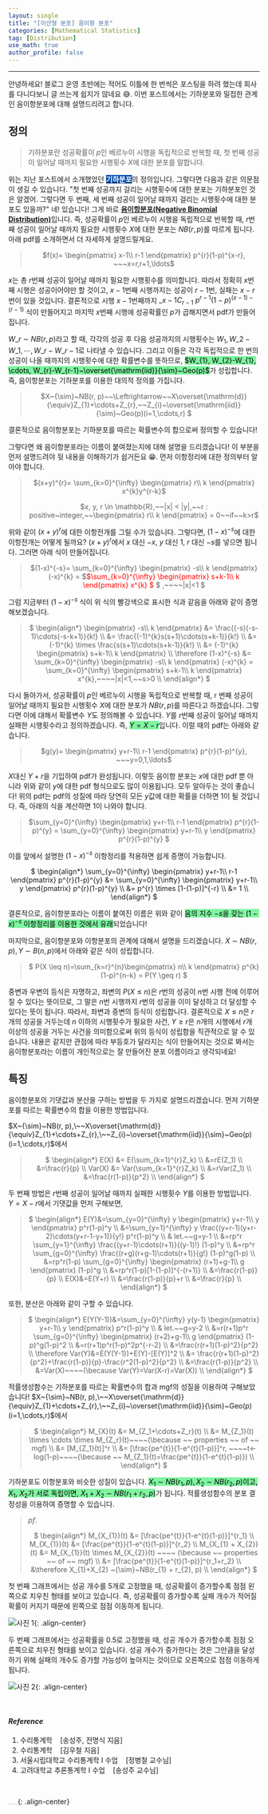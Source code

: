 ```yaml
---
layout: single
title: "[이산형 분포] 음이항 분포"
categories: [Mathematical Statistics]
tag: [Distribution]
use_math: true
author_profile: false
---
```

-----
안녕하세요! 블로그 운영 초반에는 적어도 이틀에 한 번씩은 포스팅을 하려 했는데 회사를 다니다보니 글 쓰는게 쉽지가 않네요 😅. 이번 포스트에서는 기하분포와 밀접한 관계인 음이항분포에 대해 설명드리려고 합니다.

## 정의

> 기하분포란 성공확률이 $p$인 베르누이 시행을 독립적으로 반복할 때, 첫 번째 성공이 일어날 때까지 필요한 시행횟수 $X$에 대한 분포를 말합니다.

위는 지난 포스트에서 소개했었던 <mark style='background-color: #0550ae'><b><a href='https://woongsonvi.github.io/mathematical%20statistics/MS3/'><font color="white">기하분포</font></a></b></mark>의 정의입니다. 그렇다면 다음과 같은 의문점이 생길 수 있습니다. "첫 번째 성공까지 걸리는 시행횟수에 대한 분포는 기하분포인 것은 알겠어. 그렇다면 두 번째, 세 번째 성공이 일어날 때까지 걸리는 시행횟수에 대한 분포도 있을까?" 네! 있습니다! 그게 바로 <u><b>음이항분포(Negative Binomial Distribution)</b></u>입니다. 즉, 성공확률이 $p$인 베르누이 시행을 독립적으로 반복할 때, $r$번째 성공이 일어날 때까지 필요한 시행횟수 $X$에 대한 분포는 $NB(r, p)$를 따르게 됩니다. 아래 pdf를 소개하면서 더 자세하게 설명드릴게요.
<br>

> <p style = "text-align:center;">$f(x)= \begin{pmatrix}
> x-1\\
> r-1
> \end{pmatrix}
> p^{r}(1-p)^{x-r}, ~~~x=r,r+1,\ldots$</p>

$x$는 총 $r$번째 성공이 일어날 때까지 필요한 시행횟수를 의미합니다. 따라서 정확히 $x$번째 시행은 성공이어야만 할 것이고, $x-1$번째 시행까지는 성공이  $r-1$번, 실패는 $x-r$번이 있을 것입니다. 결론적으로 시행 $x-1$번째까지 $\_{x-1}C_{r-1}~p^{r-1}(1-p)^{(x-1)-(r-1)}$ 식이 만들어지고 마지막 $x$번째 시행에 성공확률인 $p$가 곱해지면서 pdf가 만들어집니다. <br>

$W\_{r}~{\sim}~NB(r, p)$라고 할 때,  각각의 성공 후 다음 성공까지의 시행횟수는 $W_{1}, W\_{2}-W\_{1}, \cdots, W\_{r}-W\_{r-1}$로 나타낼 수 있습니다. 그리고 이들은 각각 독립적으로 한 번의 성공이 나올 때까지의 시행횟수에 대한 확률변수를 뜻하므로, <mark style='background-color: #7ff5a0'>$W_{1}, W_{2}-W_{1}, \cdots, W_{r}-W_{r-1}~\overset{\mathrm{iid}}{\sim}~Geo(p)$</mark>가 성립합니다. 즉, 음이항분포는 기하분포를 이용한 대의적 정의를 가집니다.

> <p style = "text-align:center;">
> $X~{\sim}~NB(r, p)~~\Leftrightarrow~~X\overset{\mathrm{d}}{\equiv}Z_{1}+\cdots+Z_{r},~~Z_{i}~\overset{\mathrm{iid}}{\sim}~Geo(p)(i=1,\cdots,r)
> $</p>

결론적으로 음이항분포는 기하분포를 따르는 확률변수의 합으로써 정의할 수 있습니다! <br>

그렇다면 왜 음이항분포라는 이름이 붙여졌는지에 대해 설명을 드리겠습니다! 이 부분을 먼저 설명드려야 뒷 내용을 이해하기가 쉽거든요 😁. 먼저 이항정리에 대한 정의부터 알아야 합니다.<br>

> <p style = "text-align:center;">$(x+y)^{r}= \sum_{k=0}^{\infty} \begin{pmatrix}
> r\\
> k
> \end{pmatrix}
> x^{k}y^{r-k}$</p>
>
> <p style = "text-align:center;">$x, y, r \in \mathbb{R},~~|x| < |y|,~~r : positive~integer,~~\begin{pmatrix}
> r\\
> k
> \end{pmatrix} = 0~~if~~k>r$</p>

위와 같이 $(x+y)^{r}$에 대한 이항전개를 그릴 수가 있습니다. 그렇다면, $(1-x)^{-s}$에 대한 이항전개는 어떻게 될까요? $(x+y)^{r}$에서 $x$ 대신 $-x$, $y$ 대신 $1$, $r$ 대신 $-s$를 넣으면 됩니다. 그러면 아래 식이 만들어집니다.

> <p style = "text-align:center;">$(1-x)^{-s}= \sum_{k=0}^{\infty} \begin{pmatrix}
> -s\\
> k
> \end{pmatrix}
> (-x)^{k}
> = $<font color="red">$\sum_{k=0}^{\infty} \begin{pmatrix}
> s+k-1\\
> k
>     \end{pmatrix}
> x^{k}  $</font> $ ,~~~~|x|<1
> $</p>

그럼 지금부터 $(1-x)^{-s}$ 식이 위 식의 빨강색으로 표시한 식과 같음을 아래와 같이 증명해보겠습니다.

> <p style = "text-align:center;">$
> \begin{align*} 
> \begin{pmatrix}
> -s\\
> k
> \end{pmatrix}
> &= \frac{(-s)(-s-1)\cdots(-s-k+1)}{k!} \\
> &= \frac{(-1)^{k}s(s+1)\cdots(s+k-1)}{k!} \\    
> &= (-1)^{k} \times \frac{s(s+1)\cdots(s+k-1)}{k!} \\
> &= (-1)^{k} \begin{pmatrix}
> s+k-1\\
> k
> \end{pmatrix} \\
> \therefore (1-x)^{-s} &= \sum_{k=0}^{\infty} \begin{pmatrix}
> -s\\
> k
> \end{pmatrix}
> (-x)^{k}
> = \sum_{k=0}^{\infty} \begin{pmatrix}
> s+k-1\\
> k
> \end{pmatrix}
> x^{k},~~~~|x|<1,~~s>0 \\
> \end{align*}
> $</p>

다시 돌아가서, 성공확률이 $p$인 베르누이 시행을 독립적으로 반복할 때, r 번째 성공이 일어날 때까지 필요한 시행횟수 $X$에 대한 분포가 $NB(r, p)$를 따른다고 하겠습니다. 그렇다면 이에 대해서 확률변수 $Y$도 정의해볼 수 있습니다. $Y$를 $r$번째 성공이 일어날 때까지 실패한 시행횟수라고 정의하겠습니다. 즉, <mark style='background-color: #7ff5a0'>$Y=X-r$</mark>입니다. 이럴 때의 pdf는 아래와 같습니다.

> <p style = "text-align:center;">$g(y)= \begin{pmatrix}
> y+r-1\\
> r-1
> \end{pmatrix}
> p^{r}(1-p)^{y}, ~~~y=0,1,\ldots$</p>

$X$대신 $Y+r$을 기입하여 pdf가 완성됩니다. 이렇듯 음이항 분포는 $x$에 대한 pdf 뿐 아니라 위와 같이 $y$에 대한 pdf 형식으로도 많이 이용됩니다. 모두 알아두는 것이 좋습니다! 위의 pdf는 pdf의 성질에 따라 당연히 모든 $y$값에 대한 확률을 더하면 $1$이 될 것입니다. 즉, 아래의 식을 계산하면 1이 나와야 합니다.

> <p style = "text-align:center;">$\sum_{y=0}^{\infty} \begin{pmatrix}
> y+r-1\\
> r-1
> \end{pmatrix}
> p^{r}(1-p)^{y} = \sum_{y=0}^{\infty} \begin{pmatrix}
> y+r-1\\
> y
> \end{pmatrix}
> p^{r}(1-p)^{y} $</p>

이를 앞에서 설명한 $(1-x)^{-s}$ 이항정리를 적용하면 쉽게 증명이 가능합니다.

<p style = "text-align:center;">$
\begin{align*} 
\sum_{y=0}^{\infty} \begin{pmatrix}
y+r-1\\
r-1
\end{pmatrix}
p^{r}(1-p)^{y} &= \sum_{y=0}^{\infty} \begin{pmatrix}
y+r-1\\
y
\end{pmatrix}
p^{r}(1-p)^{y} \\
&= p^{r} \times [1-(1-p)]^{-r} \\
&= 1 \\
\end{align*}
$</p>

결론적으로, 음이항분포라는 이름이 붙여진 이름은 위와 같이 <mark style='background-color: #7ff5a0'>음의 지수 $-s$을 갖는 $(1-x)^{-s}$ 이항정리를 이용한 것에서 유래</mark>되었습니다! <br>

마지막으로, 음이항분포와 이항분포의 관계에 대해서 설명을 드리겠습니다. $X~{\sim}~NB(r, p), Y~{\sim}~B(n, p)$에서 아래와 같은 식이 성립합니다.

> <p style = "text-align:center;">$
> P(X \leq n)=\sum_{k=r}^{n}\begin{pmatrix}
> n\\
> k
> \end{pmatrix}
> p^{k}(1-p)^{n-k}
> = P(Y \geq r)
> $</p>

중변과 우변의 등식은 자명하고, 좌변의 $P(X \leq n)$은 $r$번의 성공이 $n$번 시행 전에 이루어질 수 있다는 뜻이므로, 그 말은 $n$번 시행까지 $r$번의 성공을 이미 달성하고 더 달성할 수 있다는 뜻이 됩니다. 따라서, 좌변과 중변의 등식이 성립합니다. 결론적으로 $X \leq n$은 $r$개의 성공을 거두는데 $n$ 이하의 시행횟수가 필요한 사건, $Y \geq r$은 $n$개의 시행에서 $r$개 이상의 성공을 거두는 사건을 의미함으로써 위의 등식이 성립함을 직관적으로 알 수 있습니다. 내용은 같지만 관점에 따라 부등호가 달라지는 식이 만들어지는 것으로 봐서는 음이항분포라는 이름이 개인적으로는 잘 만들어진 분포 이름이라고 생각되네요!

## 특징

음이항분포의 기댓값과 분산을 구하는 방법을 두 가지로 설명드리겠습니다. 먼저 기하분포를 따르는 확률변수의 합을 이용한 방법입니다.

$X~{\sim}~NB(r, p),\~~X\overset{\mathrm{d}}{\equiv}Z_{1}+\cdots+Z_{r},\~~Z_{i}~\overset{\mathrm{iid}}{\sim}~Geo(p)(i=1,\cdots,r)$에서

> <p style = "text-align:center;">
> $ \begin{align*}
> E(X) &= E(\sum_{k=1}^{r}Z_k) \\
> &=rE(Z_1) \\
> &=\frac{r}{p} \\
> Var(X) &= Var(\sum_{k=1}^{r}Z_k) \\
> &=rVar(Z_1) \\
> &=\frac{r(1-p)}{p^2} \\
> \end{align*} $</p>

두 번째 방법은 $r$번째 성공이 일어날 때까지 실패한 시행횟수 $Y$를 이용한 방법입니다. $Y=X-r$에서 기댓값을 먼저 구해보면,

> <p style = "text-align:center;">
> $ \begin{align*}
> E(Y)&=\sum_{y=0}^{\infty} y
> \begin{pmatrix}
> y+r-1\\
> y
> \end{pmatrix}    
> p^r(1-p)^y \\
> &=\sum_{y=1}^{\infty} y \frac{(y+r-1)(y+r-2)\cdots(y+r-1-y+1)}{y!} p^r(1-p)^y \\
> & let.~~g=y-1 \\
> &=rp^r \sum_{y=1}^{\infty} \frac{(y+r-1)\cdots(r+1)}{(y-1)!} (1-p)^y \\
> &=rp^r \sum_{g=0}^{\infty} \frac{(r+g)(r+g-1)\cdots(r+1)}{g!} (1-p)^g(1-p) \\
> &=rp^r(1-p) \sum_{g=0}^{\infty} 
> \begin{pmatrix}
> (r+1)+g-1\\
> g
> \end{pmatrix}  
> (1-p)^g \\
> &=rp^r(1-p)[1-(1-p)]^{-(r+1)} \\
> &=\frac{r(1-p)}{p} \\
> E(X)&=E(Y+r) \\
> &=\frac{r(1-p)}{p}+r \\
> &=\frac{r}{p} \\
> \end{align*} $</p>

또한, 분산은 아래와 같이 구할 수 있습니다.

> <p style = "text-align:center;">
> $ \begin{align*}
> E(Y(Y-1))&=\sum_{y=0}^{\infty} y(y-1)
> \begin{pmatrix}
> y+r-1\\
> y
> \end{pmatrix}    
> p^r(1-p)^y \\
> & let.~~g=y-2 \\
> &=r(r+1)p^r \sum_{g=0}^{\infty} 
> \begin{pmatrix}
> (r+2)+g-1\\
> g
> \end{pmatrix}  
> (1-p)^g(1-p)^2 \\
> &=r(r+1)p^r(1-p)^2p^{-r-2} \\
> &=\frac{r(r+1)(1-p)^2}{p^2} \\
> \therefore Var(Y)&=E(Y(Y-1))+E(Y)-[E(Y)]^2 \\
> &= \frac{r(r+1)(1-p)^2}{p^2}+\frac{r(1-p)}{p}-\frac{r^2(1-p)^2}{p^2} \\
> &=\frac{r(1-p)}{p^2} \\
> &=Var(X)~~~~(\because Var(Y)=Var(X-r)=Var(X)) \\
> \end{align*} $</p>

적률생성함수는 기하분포를 따르는 확률변수의 합과 mgf의 성질을 이용하여 구해보았습니다! $X~{\sim}~NB(r, p),\~~X\overset{\mathrm{d}}{\equiv}Z_{1}+\cdots+Z_{r},\~~Z_{i}~\overset{\mathrm{iid}}{\sim}~Geo(p)(i=1,\cdots,r)$에서

> <p style = "text-align:center;">
> $ \begin{align*} M_{X}(t) &= M_{Z_1+\cdots+Z_r}(t) \\
> &= M_{Z_1}(t) \times \cdots \times M_{Z_r}(t)~~~~(\because ~~ properties ~~ of ~~ mgf) \\
> &= [M_{Z_1}(t)]^r \\
> &= [\frac{pe^{t}}{1-e^{t}(1-p)}]^r, ~~~~t<-log(1-p)~~~~(\because ~~ M_{Z_1}(t)=\frac{pe^{t}}{1-e^{t}(1-p)}) \\
> \end{align*} $</p>

기하분포도 이항분포와 비슷한 성질이 있습니다. <mark style='background-color: #7ff5a0'>$X_{1} ~{\sim}~NB(r_{1}, p), X_{2} ~{\sim}~NB(r_{2}, p)$이고, $X_{1},~ X_{2}$가 서로 독립이면, $X_{1}+X_{2} ~{\sim}~NB(r_{1} + r_{2}, p)$</mark>가 됩니다. 적률생성함수의 분포 결정성을 이용하여 증명할 수 있습니다.

> $pf.$
> <p style = "text-align:center;">
> $ \begin{align*}
> M_{X_{1}}(t) &= [\frac{pe^{t}}{1-e^{t}(1-p)}]^{r_1} \\
> M_{X_{1}}(t) &= [\frac{pe^{t}}{1-e^{t}(1-p)}]^{r_2} \\
> M_{X_{1} + X_{2}}(t) &= M_{X_{1}}(t) \times M_{X_{2}}(t) ~~~~ (\because ~~ properties ~~ of ~~ mgf) \\
> &= [\frac{pe^{t}}{1-e^{t}(1-p)}]^{r_1+r_2} \\
> &\therefore X_{1}+X_{2} ~{\sim}~NB(r_{1} + r_{2}, p) \\
> \end{align*} $</p>

첫 번째 그래프에서는 성공 개수를 5개로 고정했을 때, 성공확률이 증가할수록 점점 왼쪽으로 치우친 형태를 보이고 있습니다. 즉, 성공확률이 증가할수록 실패 개수가 적어질 확률이 커지기 때문에 왼쪽으로 점점 이동하게 됩니다.

![사진 1](https://user-images.githubusercontent.com/37182279/222922227-be280268-617e-4169-87bf-5bee8023710e.png){: .align-center}

두 번째 그래프에서는 성공확률을 0.5로 고정했을 때, 성공 개수가 증가할수록 점점 오른쪽으로 치우친 형태를 보이고 있습니다. 성공 개수가 증가한다는 것은 그만큼을 달성하기 위해 실패의 개수도 증가할 가능성이 높아지는 것이므로 오른쪽으로 점점 이동하게 됩니다.

![사진 2](https://user-images.githubusercontent.com/37182279/222922233-547934f1-d16d-4e05-a680-46842029d9cb.png){: .align-center}

<br>

#### *Reference*

1. 수리통계학&nbsp;&nbsp;&nbsp;&nbsp;[송성주, 전명식 지음]
2. 수리통계학&nbsp;&nbsp;&nbsp;&nbsp;[김우철 지음]
3. 서울시립대학교 수리통계학 I 수업&nbsp;&nbsp;&nbsp;&nbsp;[정병철 교수님]
4. 고려대학교 추론통계학 I 수업&nbsp;&nbsp;&nbsp;&nbsp;[송성주 교수님]

<br>

<img src="https://user-images.githubusercontent.com/37182279/216820587-4617a62e-0565-47f1-9ead-f4cd367572a1.png" alt="DATA_100%_LOGO_LIGHT" style="zoom:10%">{: .align-center}

<br>

<br>



